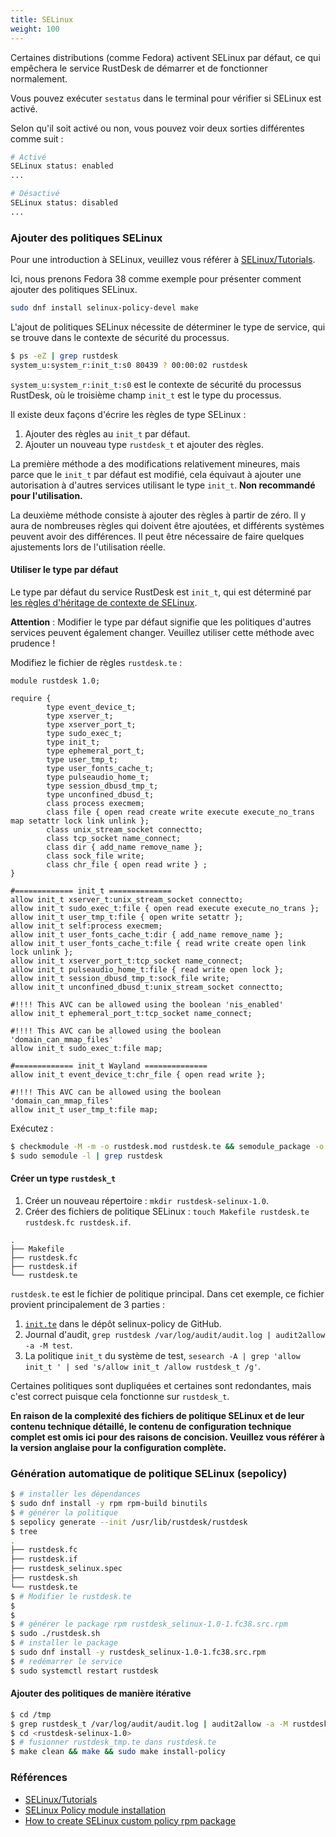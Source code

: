 ```yaml
---
title: SELinux
weight: 100
---
```


Certaines distributions (comme Fedora) activent SELinux par défaut, ce qui empêchera le service RustDesk de démarrer et de fonctionner normalement.

Vous pouvez exécuter `sestatus` dans le terminal pour vérifier si SELinux est activé.

Selon qu'il soit activé ou non, vous pouvez voir deux sorties différentes comme suit :

```sh
# Activé
SELinux status: enabled
...

# Désactivé
SELinux status: disabled
...
```

### Ajouter des politiques SELinux

Pour une introduction à SELinux, veuillez vous référer à [SELinux/Tutorials](https://wiki.gentoo.org/wiki/SELinux/Tutorials).

Ici, nous prenons Fedora 38 comme exemple pour présenter comment ajouter des politiques SELinux.

```sh
sudo dnf install selinux-policy-devel make
```

L'ajout de politiques SELinux nécessite de déterminer le type de service, qui se trouve dans le contexte de sécurité du processus.

```sh
$ ps -eZ | grep rustdesk
system_u:system_r:init_t:s0 80439 ? 00:00:02 rustdesk
```

`system_u:system_r:init_t:s0` est le contexte de sécurité du processus RustDesk, où le troisième champ `init_t` est le type du processus.

Il existe deux façons d'écrire les règles de type SELinux :

1. Ajouter des règles au `init_t` par défaut.
2. Ajouter un nouveau type `rustdesk_t` et ajouter des règles.

La première méthode a des modifications relativement mineures, mais parce que le `init_t` par défaut est modifié, cela équivaut à ajouter une autorisation à d'autres services utilisant le type `init_t`. **Non recommandé pour l'utilisation.**

La deuxième méthode consiste à ajouter des règles à partir de zéro. Il y aura de nombreuses règles qui doivent être ajoutées, et différents systèmes peuvent avoir des différences. Il peut être nécessaire de faire quelques ajustements lors de l'utilisation réelle.

#### Utiliser le type par défaut

Le type par défaut du service RustDesk est `init_t`, qui est déterminé par [les règles d'héritage de contexte de SELinux](https://wiki.gentoo.org/wiki/SELinux/Tutorials/How_does_a_process_get_into_a_certain_context).

**Attention** : Modifier le type par défaut signifie que les politiques d'autres services peuvent également changer. Veuillez utiliser cette méthode avec prudence !

Modifiez le fichier de règles `rustdesk.te` :

```text
module rustdesk 1.0;

require {
        type event_device_t;
        type xserver_t;
        type xserver_port_t;
        type sudo_exec_t;
        type init_t;
        type ephemeral_port_t;
        type user_tmp_t;
        type user_fonts_cache_t;
        type pulseaudio_home_t;
        type session_dbusd_tmp_t;
        type unconfined_dbusd_t;
        class process execmem;
        class file { open read create write execute execute_no_trans map setattr lock link unlink };
        class unix_stream_socket connectto;
        class tcp_socket name_connect;
        class dir { add_name remove_name };
        class sock_file write;
        class chr_file { open read write } ;
}

#============= init_t ==============
allow init_t xserver_t:unix_stream_socket connectto;
allow init_t sudo_exec_t:file { open read execute execute_no_trans };
allow init_t user_tmp_t:file { open write setattr };
allow init_t self:process execmem;
allow init_t user_fonts_cache_t:dir { add_name remove_name };
allow init_t user_fonts_cache_t:file { read write create open link lock unlink };
allow init_t xserver_port_t:tcp_socket name_connect;
allow init_t pulseaudio_home_t:file { read write open lock };
allow init_t session_dbusd_tmp_t:sock_file write;
allow init_t unconfined_dbusd_t:unix_stream_socket connectto;

#!!!! This AVC can be allowed using the boolean 'nis_enabled'
allow init_t ephemeral_port_t:tcp_socket name_connect;

#!!!! This AVC can be allowed using the boolean 'domain_can_mmap_files'
allow init_t sudo_exec_t:file map;

#============= init_t Wayland ==============
allow init_t event_device_t:chr_file { open read write };

#!!!! This AVC can be allowed using the boolean 'domain_can_mmap_files'
allow init_t user_tmp_t:file map;

```

Exécutez :

```sh
$ checkmodule -M -m -o rustdesk.mod rustdesk.te && semodule_package -o rustdesk.pp -m rustdesk.mod && sudo semodule -i rustdesk.pp
$ sudo semodule -l | grep rustdesk
```

#### Créer un type `rustdesk_t`

1. Créer un nouveau répertoire : `mkdir rustdesk-selinux-1.0`.
2. Créer des fichiers de politique SELinux : `touch Makefile rustdesk.te rustdesk.fc rustdesk.if`.

```text
.
├── Makefile
├── rustdesk.fc
├── rustdesk.if
└── rustdesk.te
```

`rustdesk.te` est le fichier de politique principal.
Dans cet exemple, ce fichier provient principalement de 3 parties :

1. [`init.te`](https://github.com/fedora-selinux/selinux-policy/blob/rawhide/policy/modules/system/init.te) dans le dépôt selinux-policy de GitHub.
2. Journal d'audit, `grep rustdesk /var/log/audit/audit.log | audit2allow -a -M test`.
3. La politique `init_t` du système de test, `sesearch -A | grep 'allow init_t ' | sed 's/allow init_t /allow rustdesk_t /g'`.

Certaines politiques sont dupliquées et certaines sont redondantes, mais c'est correct puisque cela fonctionne sur `rustdesk_t`.

**En raison de la complexité des fichiers de politique SELinux et de leur contenu technique détaillé, le contenu de configuration technique complet est omis ici pour des raisons de concision. Veuillez vous référer à la version anglaise pour la configuration complète.**

### Génération automatique de politique SELinux (sepolicy)

```sh
$ # installer les dépendances
$ sudo dnf install -y rpm rpm-build binutils
$ # générer la politique
$ sepolicy generate --init /usr/lib/rustdesk/rustdesk
$ tree
.
├── rustdesk.fc
├── rustdesk.if
├── rustdesk_selinux.spec
├── rustdesk.sh
└── rustdesk.te
$ # Modifier le rustdesk.te
$
$
$ # générer le package rpm rustdesk_selinux-1.0-1.fc38.src.rpm
$ sudo ./rustdesk.sh
$ # installer le package
$ sudo dnf install -y rustdesk_selinux-1.0-1.fc38.src.rpm
$ # redémarrer le service
$ sudo systemctl restart rustdesk
```

#### Ajouter des politiques de manière itérative

```sh
$ cd /tmp
$ grep rustdesk_t /var/log/audit/audit.log | audit2allow -a -M rustdesk_tmp
$ cd <rustdesk-selinux-1.0>
$ # fusionner rustdesk_tmp.te dans rustdesk.te
$ make clean && make && sudo make install-policy
```

### Références

- [SELinux/Tutorials](https://wiki.gentoo.org/wiki/SELinux/Tutorials)
- [SELinux Policy module installation](https://fedoraproject.org/wiki/SELinux/IndependentPolicy#SELinux_Policy_module_installation)
- [How to create SELinux custom policy rpm package](https://lukas-vrabec.com/index.php/2015/07/07/how-to-create-selinux-custom-policy-rpm-package/)